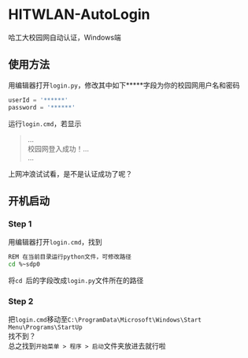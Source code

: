 # HITWLAN-AutoLogin
哈工大校园网自动认证，Windows端

## 使用方法
用编辑器打开`login.py`，修改其中如下\*****字段为你的校园网用户名和密码
```python
userId = '******'
password = '******'
```
运行`login.cmd`，若显示
> ...  
> 校园网登入成功！...  
> ...

上网冲浪试试看，是不是认证成功了呢？

## 开机启动
### Step 1
用编辑器打开`login.cmd`，找到
```bash
REM 在当前目录运行python文件，可修改路径
cd %~sdp0
```
将`cd `后的字段改成`login.py`文件所在的路径
### Step 2
把`login.cmd`移动至`C:\ProgramData\Microsoft\Windows\Start Menu\Programs\StartUp`  
找不到？  
总之找到`开始菜单 > 程序 > 启动`文件夹放进去就行啦
